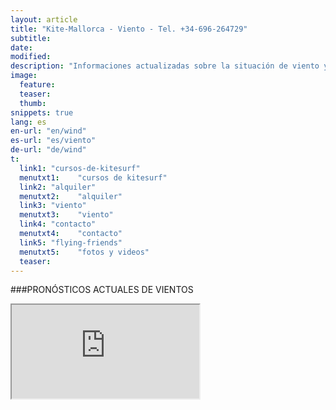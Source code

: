 ```yaml
---
layout: article
title: "Kite-Mallorca - Viento - Tel. +34-696-264729"
subtitle: 
date: 
modified:
description: "Informaciones actualizadas sobre la situación de viento y climática en Mallorca."
image:
  feature:
  teaser:
  thumb:
snippets: true
lang: es
en-url: "en/wind"
es-url: "es/viento"
de-url: "de/wind"
t:
  link1: "cursos-de-kitesurf"
  menutxt1:    "cursos de kitesurf"
  link2: "alquiler"
  menutxt2:    "alquiler"
  link3: "viento"
  menutxt3:    "viento"
  link4: "contacto"
  menutxt4:    "contacto"
  link5: "flying-friends"
  menutxt5:    "fotos y videos"
  teaser:
---
```


###PRONÓSTICOS ACTUALES DE VIENTOS
<script type="text/javascript">
//doesn't block the load event
function windIframe(){
  var i = document.createElement("iframe");
  i.src = "http://widgets.ikitesurf.com/widgets/web/forecastTable?lat=39.87&lon=3.0884&units_wind=kts&units_height=m&units_temp=C&days=4&width=500&height=210&color=2799d1&name=Sa Marina&app=ikitesurf";
  i.style = "border:none; overflow:hidden; height:200px; width:100%;";
  i.scrolling = "no";
  i.frameborder = "0";
  i.allowTransparency = "true";
  document.getElementById("windframe").appendChild(i);
};
        
// Check for browser support of event handling capability
if (window.addEventListener)
window.addEventListener("load", windIframe, false);
else if (window.attachEvent)
window.attachEvent("onload", windIframe);
else window.onload = windIframe;
</script>
<div id="windframe"><noscript><iframe src="http://widgets.ikitesurf.com/widgets/web/forecastTable?lat=39.87&lon=3.0884&units_wind=kts&units_height=m&units_temp=C&days=4&width=500&height=210&color=2799d1&name=Sa Marina&app=ikitesurf"></iframe></noscript></div>


